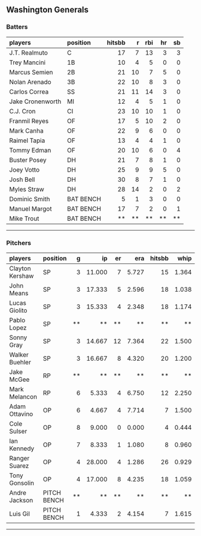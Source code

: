 ## Washington Generals

### Batters

 
|players          |position  | hitsbb|  r| rbi| hr| sb| 
|:----------------|:---------|------:|--:|---:|--:|--:| 
|J.T. Realmuto    |C         |     17|  7|  13|  3|  3| 
|Trey Mancini     |1B        |     10|  4|   5|  0|  0| 
|Marcus Semien    |2B        |     21| 10|   7|  5|  0| 
|Nolan Arenado    |3B        |     22| 10|   8|  3|  0| 
|Carlos Correa    |SS        |     21| 11|  14|  3|  0| 
|Jake Cronenworth |MI        |     12|  4|   5|  1|  0| 
|C.J. Cron        |CI        |     23| 10|  10|  1|  0| 
|Franmil Reyes    |OF        |     17|  5|  10|  2|  0| 
|Mark Canha       |OF        |     22|  9|   6|  0|  0| 
|Raimel Tapia     |OF        |     13|  4|   4|  1|  0| 
|Tommy Edman      |OF        |     20| 10|   6|  0|  4| 
|Buster Posey     |DH        |     21|  7|   8|  1|  0| 
|Joey Votto       |DH        |     25|  9|   9|  5|  0| 
|Josh Bell        |DH        |     30|  8|   7|  1|  0| 
|Myles Straw      |DH        |     28| 14|   2|  0|  2| 
|Dominic Smith    |BAT BENCH |      5|  1|   3|  0|  0| 
|Manuel Margot    |BAT BENCH |     17|  7|   2|  0|  1| 
|Mike Trout       |BAT BENCH |     **| **|  **| **| **| 

* * *

### Pitchers

 
|players         |position    |  g|     ip| er|   era| hitsbb|  whip| so|  w| sv| 
|:---------------|:-----------|--:|------:|--:|-----:|------:|-----:|--:|--:|--:| 
|Clayton Kershaw |SP          |  3| 11.000|  7| 5.727|     15| 1.364| 12|  1|  0| 
|John Means      |SP          |  3| 17.333|  5| 2.596|     18| 1.038| 18|  1|  0| 
|Lucas Giolito   |SP          |  3| 15.333|  4| 2.348|     18| 1.174| 18|  2|  0| 
|Pablo Lopez     |SP          | **|     **| **|    **|     **|    **| **| **| **| 
|Sonny Gray      |SP          |  3| 14.667| 12| 7.364|     22| 1.500| 14|  0|  0| 
|Walker Buehler  |SP          |  3| 16.667|  8| 4.320|     20| 1.200| 12|  1|  0| 
|Jake McGee      |RP          | **|     **| **|    **|     **|    **| **| **| **| 
|Mark Melancon   |RP          |  6|  5.333|  4| 6.750|     12| 2.250|  4|  0|  0| 
|Adam Ottavino   |OP          |  6|  4.667|  4| 7.714|      7| 1.500|  5|  2|  0| 
|Cole Sulser     |OP          |  8|  9.000|  0| 0.000|      4| 0.444|  5|  1|  1| 
|Ian Kennedy     |OP          |  7|  8.333|  1| 1.080|      8| 0.960|  6|  2|  4| 
|Ranger Suarez   |OP          |  4| 28.000|  4| 1.286|     26| 0.929| 29|  2|  0| 
|Tony Gonsolin   |OP          |  4| 17.000|  8| 4.235|     18| 1.059| 20|  2|  0| 
|Andre Jackson   |PITCH BENCH | **|     **| **|    **|     **|    **| **| **| **| 
|Luis Gil        |PITCH BENCH |  1|  4.333|  2| 4.154|      7| 1.615|  6|  0|  0| 


* * *


